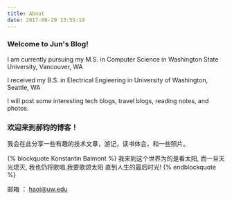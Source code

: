 ```yaml
---
title: About
date: 2017-06-29 13:55:19
---
```



### Welcome to Jun's Blog!

I am currently pursuing my M.S. in Computer Science in Washington State University, Vancouver, WA

I received my B.S. in Electrical Engieering in University of Washington, Seattle, WA

I will post some interesting tech blogs, travel blogs, reading notes, and photos.


### 欢迎来到郝钧的博客！


我会在此分享一些有趣的技术文章，游记，读书体会，和一些照片。

{% blockquote Konstantin Balmont %}
我来到这个世界为的是看太阳,
而一旦天光熄灭,
我也仍将歌唱,我要歌颂太阳
直到人生的最后时光!
{% endblockquote %}

邮箱 ： <haoj@uw.edu>
